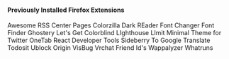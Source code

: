 #### Previously Installed Firefox Extensions
Awesome RSS
Center Pages
Colorzilla
Dark REader
Font Changer
Font Finder
Ghostery
Let's Get Colorblind
LIghthouse
LImit
Minimal Theme for Twitter
OneTab
React Developer Tools
Sideberry
To Google Translate
Todosit
Ublock Origin
VisBug
Vrchat Friend Id's
Wappalyzer
Whatruns
